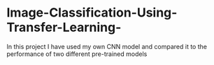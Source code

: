 # Image-Classification-Using-Transfer-Learning-
In this project I have used my own CNN model and compared it to the performance of two different pre-trained models
